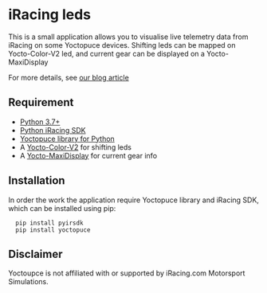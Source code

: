 # iRacing leds 

This is a small application allows you to visualise live telemetry data from iRacing on
some Yoctopuce devices. Shifting leds can be mapped on Yocto-Color-V2 led, and current 
gear can be displayed on a Yocto-MaxiDisplay

For more details, see [our blog article](https://www.yoctopuce.com)

## Requirement
- [Python 3.7+](https://www.python.org/downloads/)
- [Python iRacing SDK](https://github.com/kutu/pyirsdk)
- [Yoctopuce library for Python](https://github.com/yoctopuce/yoctolib_python)
- A [Yocto-Color-V2](https://www.yoctopuce.com/EN/products/modules-de-commande-usb/yocto-color-v2) for shifting leds
- A [Yocto-MaxiDisplay](https://www.yoctopuce.com/EN/products/ecrans-usb/yocto-maxidisplay) for current gear info

## Installation

In order the work the application require Yoctopuce library and iRacing SDK, which can
be installed using pip:

```
  pip install pyirsdk
  pip install yoctopuce
```

## Disclaimer

Yoctoupce is not affiliated with or supported by iRacing.com Motorsport Simulations.


